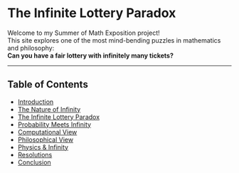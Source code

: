 # The Infinite Lottery Paradox

Welcome to my Summer of Math Exposition project!  
This site explores one of the most mind-bending puzzles in mathematics and philosophy:  
**Can you have a fair lottery with infinitely many tickets?**

---

## Table of Contents
- [Introduction](intro.md)
- [The Nature of Infinity](infinity.md)
- [The Infinite Lottery Paradox](lottery.md)
- [Probability Meets Infinity](probability.md)
- [Computational View](computers.md)
- [Philosophical View](philosophy.md)
- [Physics & Infinity](physics.md)
- [Resolutions](resolutions.md)
- [Conclusion](conclusion.md)

